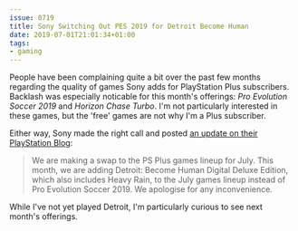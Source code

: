 ```yaml
---
issue: 0719
title: Sony Switching Out PES 2019 for Detroit Become Human
date: 2019-07-01T21:01:34+01:00
tags:
- gaming
---
```

People have been complaining quite a bit over the past few months regarding the quality of games Sony adds for PlayStation Plus subscribers. Backlash was especially noticable for this month's offerings: *Pro Evolution Soccer 2019* and *Horizon Chase Turbo*. I'm not particularly interested in these games, but the 'free' games are not why I'm a Plus subscriber.

Either way, Sony made the right call and posted [an update on their PlayStation Blog](https://blog.eu.playstation.com/2019/07/02/detroit-become-human-and-horizon-chase-turbo-are-your-playstation-plus-games-for-july/):
> We are making a swap to the PS Plus games lineup for July. This month, we are adding Detroit: Become Human Digital Deluxe Edition, which also includes Heavy Rain, to the July games lineup instead of Pro Evolution Soccer 2019. We apologise for any inconvenience.

While I've not yet played Detroit, I'm particularly curious to see next month's offerings.